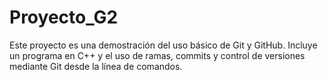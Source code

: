 
# Proyecto_G2

Este proyecto es una demostración del uso básico de Git y GitHub. Incluye un programa en C++ y el uso de ramas, commits y control de versiones mediante Git desde la línea de comandos.
